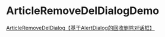 # ArticleRemoveDelDialogDemo
[ArticleRemoveDelDialog【基于AlertDialog的回收删除对话框】](https://www.cnblogs.com/whycxb/p/9151881.html)
